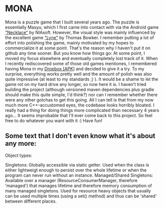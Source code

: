# MONA
Mona is a puzzle game that I built several years ago.
The puzzle is essentially Masyu, which I first came into contact with via the Android game ["Necklace"](https://play.google.com/store/apps/details?id=com.niasoft.android.necklace&hl=en) by NIAsoft.
However, the visual style was mainly influenced by the excellent game ["Lyne"](http://www.lynegame.com/) by Thomas Bowker.
I remember putting a lot of effort into polishing the game, mainly motivated by my hopes to commercialize it at some point.
That's the reason why I haven't put it on github any time sooner.
But you know how things go: At some point, I moved my focus elsewhere and eventually completely lost track of it.
When I recently rediscovered some of those old games mentiones, I remembered having Mona in my [Dropbox [APK]](https://www.dropbox.com/s/ww3j6zaneilcxn9/Mona-v0.0.4.apk?dl=0) and decided to give it a try.
To my surprise, everything works pretty well and the amount of polish was also quite impressive (at least to my standards ;) ).
It would be a shame to let the game rot on my hard drive any longer, so now here it is.
I haven't tried building the project (although versioned maven dependencies plus gradle should make this quite simple, I'd think?) nor can I remember whether there were any other gotchas to get this going.
All I can tell is that from my now much more C++-accustomed eyes, the codebase looks horribly bloated.
I really had a thing for doing things more complicated than necessary 4 years ago...
It seems improbable that I'll ever come back to this project.
So feel free to do whatever you want with it :) Have fun!

## Some text that I don't even know what it's about any more:
Object types:

Singletons: 
  Globally accessible via static getter. Used when the class is either lightweigt enough to persist over the whole lifetime or when the program can never run without an instance.
Managed/Shared Singletons: 
  Available over a manager (ResourceConsumerManager, therefore 'managed') that manages lifetime and therefore memory consumption of many managed singletons. Used for resource heavy objects that usually can be used multiple times (using a set() method) and thus can be 'shared' between different places.


